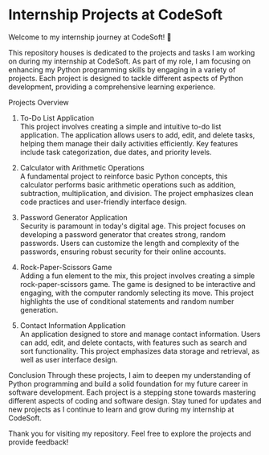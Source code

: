 # Internship Projects at CodeSoft
Welcome to my internship journey at CodeSoft! 🚀 

This repository houses is dedicated to the projects and tasks I am working on during my internship at CodeSoft. As part of my role, I am focusing on enhancing my Python programming skills by engaging in a variety of projects. Each project is designed to tackle different aspects of Python development, providing a comprehensive learning experience.

Projects Overview
1. To-Do List Application <br>
This project involves creating a simple and intuitive to-do list application. The application allows users to add, edit, and delete tasks, helping them manage their daily activities efficiently. Key features include task categorization, due dates, and priority levels.

2. Calculator with Arithmetic Operations <br>
A fundamental project to reinforce basic Python concepts, this calculator performs basic arithmetic operations such as addition, subtraction, multiplication, and division. The project emphasizes clean code practices and user-friendly interface design.

3. Password Generator Application <br>
Security is paramount in today's digital age. This project focuses on developing a password generator that creates strong, random passwords. Users can customize the length and complexity of the passwords, ensuring robust security for their online accounts.

4. Rock-Paper-Scissors Game <br>
Adding a fun element to the mix, this project involves creating a simple rock-paper-scissors game. The game is designed to be interactive and engaging, with the computer randomly selecting its move. This project highlights the use of conditional statements and random number generation.

5. Contact Information Application <br>
An application designed to store and manage contact information. Users can add, edit, and delete contacts, with features such as search and sort functionality. This project emphasizes data storage and retrieval, as well as user interface design.

Conclusion
Through these projects, I aim to deepen my understanding of Python programming and build a solid foundation for my future career in software development. Each project is a stepping stone towards mastering different aspects of coding and software design. Stay tuned for updates and new projects as I continue to learn and grow during my internship at CodeSoft.

Thank you for visiting my repository. Feel free to explore the projects and provide feedback!
